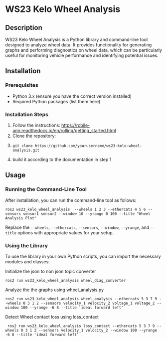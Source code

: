 # WS23 Kelo Wheel Analysis

## Description

WS23 Kelo Wheel Analysis is a Python library and command-line tool designed to analyze wheel data. It provides functionality for generating graphs and performing diagnostics on wheel data, which can be particularly useful for monitoring vehicle performance and identifying potential issues.

## Installation

### Prerequisites

- Python  3.x (ensure you have the correct version installed)
- Required Python packages (list them here)

### Installation Steps
1. Follow the instructions: https://robile-amr.readthedocs.io/en/rolling/getting_started.html
1. Clone the repository:
2. ```
   git clone https://github.com/yourusername/ws23-kelo-wheel-analysis.git
   ```
3. build it according to the documentation in step 1

## Usage

### Running the Command-Line Tool

After installation, you can run the command-line tool as follows:
```
ros2 ws23_kelo_wheel_analysis  --wheels 1 2 3 --ethercats 4 5 6 --sensors sensor1 sensor2 --window 10 --yrange 0 100 --title "Wheel Analysis Plot"
```

Replace the `--wheels`, `--ethercats`, `--sensors`, `--window`, `--yrange`, and `--title` options with appropriate values for your setup.

### Using the Library

To use the library in your own Python scripts, you can import the necessary modules and classes:

Initialize the json to non json topic converter 

```
ros2 run ws23_kelo_wheel_analysis wheel_diag_converter
```

Analyze the the graphs using wheel_analysis.py

```
ros2 run ws23_kelo_wheel_analysis wheel_analysis --ethercats 5 3 7 9 --wheels 0 3 1 2 --sensors velocity_1 velocity_2 voltage_1 voltage_2 --window 100 --yrange -6 8 --title 'ideal forward left'
```

Detect Wheel contact loss using loss_contact

```
 ros2 run ws23_kelo_wheel_analysis loss_contact --ethercats 5 3 7 9 --wheels 0 3 1 2 --sensors velocity_1 velocity_2 --window 100 --yrange -6 8 --title 'ideal forward left'
```


